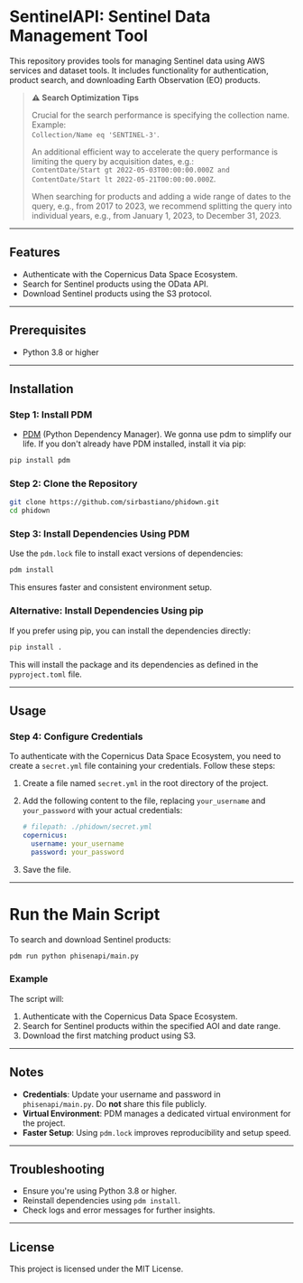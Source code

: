 # SentinelAPI: Sentinel Data Management Tool

This repository provides tools for managing Sentinel data using AWS services and dataset tools. It includes functionality for authentication, product search, and downloading Earth Observation (EO) products.

> **⚠️ Search Optimization Tips**  
>  
> Crucial for the search performance is specifying the collection name. Example:  
> `Collection/Name eq 'SENTINEL-3'`.  
>  
> An additional efficient way to accelerate the query performance is limiting the query by acquisition dates, e.g.:  
> `ContentDate/Start gt 2022-05-03T00:00:00.000Z and ContentDate/Start lt 2022-05-21T00:00:00.000Z`.  
>  
> When searching for products and adding a wide range of dates to the query, e.g., from 2017 to 2023, we recommend splitting the query into individual years, e.g., from January 1, 2023, to December 31, 2023.

---
## Features

- Authenticate with the Copernicus Data Space Ecosystem.
- Search for Sentinel products using the OData API.
- Download Sentinel products using the S3 protocol.

---

## Prerequisites
- Python 3.8 or higher

---

## Installation

### Step 1: Install PDM
- [PDM](https://pdm.fming.dev/) (Python Dependency Manager). We gonna use pdm to simplify our life. 
If you don't already have PDM installed, install it via pip:
```bash
pip install pdm
```

### Step 2: Clone the Repository
```bash
git clone https://github.com/sirbastiano/phidown.git
cd phidown
```

### Step 3: Install Dependencies Using PDM
Use the `pdm.lock` file to install exact versions of dependencies:
```bash
pdm install
```

This ensures faster and consistent environment setup.

### Alternative: Install Dependencies Using pip
If you prefer using pip, you can install the dependencies directly:
```bash
pip install .
```

This will install the package and its dependencies as defined in the `pyproject.toml` file.

---

## Usage

### Step 4: Configure Credentials

To authenticate with the Copernicus Data Space Ecosystem, you need to create a `secret.yml` file containing your credentials. Follow these steps:

1. Create a file named `secret.yml` in the root directory of the project.
2. Add the following content to the file, replacing `your_username` and `your_password` with your actual credentials:

   ```yaml
   # filepath: ./phidown/secret.yml
   copernicus:
     username: your_username
     password: your_password
   ```

3. Save the file.


---

# Run the Main Script
To search and download Sentinel products:
```bash
pdm run python phisenapi/main.py
```

### Example
The script will:
1. Authenticate with the Copernicus Data Space Ecosystem.
2. Search for Sentinel products within the specified AOI and date range.
3. Download the first matching product using S3.

---

## Notes
- **Credentials**: Update your username and password in `phisenapi/main.py`. Do **not** share this file publicly.
- **Virtual Environment**: PDM manages a dedicated virtual environment for the project.
- **Faster Setup**: Using `pdm.lock` improves reproducibility and setup speed.

---

## Troubleshooting
- Ensure you're using Python 3.8 or higher.
- Reinstall dependencies using `pdm install`.
- Check logs and error messages for further insights.

---

## License
This project is licensed under the MIT License.